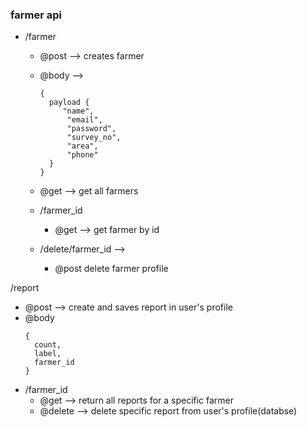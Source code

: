 ### farmer api

- /farmer

  - @post --> creates farmer
  - @body -->

    ```
    {
      payload {
         "name",
          "email",
          "password",
          "survey_no",
          "area",
          "phone"
      }
    }

    ```

  - @get --> get all farmers
  - /farmer_id
    - @get --> get farmer by id
  - /delete/farmer_id -->
    - @post delete farmer profile

/report

- @post --> create and saves report in user's profile
- @body
  ```
  {
    count,
    label,
    farmer_id
  }
  ```
- /farmer_id
  - @get --> return all reports for a specific farmer
  - @delete --> delete specific report from user's profile(databse)
